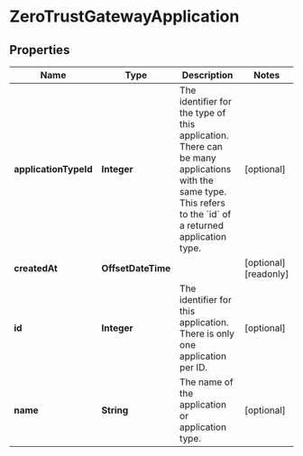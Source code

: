 

# ZeroTrustGatewayApplication


## Properties

| Name | Type | Description | Notes |
|------------ | ------------- | ------------- | -------------|
|**applicationTypeId** | **Integer** | The identifier for the type of this application. There can be many applications with the same type. This refers to the &#x60;id&#x60; of a returned application type. |  [optional] |
|**createdAt** | **OffsetDateTime** |  |  [optional] [readonly] |
|**id** | **Integer** | The identifier for this application. There is only one application per ID. |  [optional] |
|**name** | **String** | The name of the application or application type. |  [optional] |



